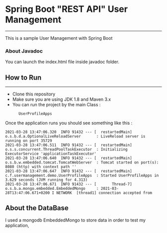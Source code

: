 # Spring Boot "REST API" User Management
***
This is a sample User Management with Spring Boot

### About Javadoc

You can launch the index.html file inside javadoc folder.

## How to Run
***
* Clone this repository
* Make sure you are using JDK 1.8 and Maven 3.x
* You can run the project by the main Class : 
```
      UserProfileApps
```

Once the application runs you should see something like this :

```
2021-03-28 13:47:06.320  INFO 91432 --- [  restartedMain] o.s.b.d.a.OptionalLiveReloadServer       : LiveReload server is running on port 35729
2021-03-28 13:47:06.511  INFO 91432 --- [  restartedMain] o.s.s.concurrent.ThreadPoolTaskExecutor  : Initializing ExecutorService 'applicationTaskExecutor'
2021-03-28 13:47:06.640  INFO 91432 --- [  restartedMain] o.s.b.w.embedded.tomcat.TomcatWebServer  : Tomcat started on port(s): 8080 (http) with context path ''
2021-03-28 13:47:06.647  INFO 91432 --- [  restartedMain] c.f.usermanagement.demo.UserProfileApps  : Started UserProfileApps in 3.629 seconds (JVM running for 4.313)
2021-03-28 13:47:06.671  INFO 91432 --- [       Thread-7] o.s.b.a.mongo.embedded.EmbeddedMongo     : 2021-03-28T13:47:06.671+0200 I NETWORK  [thread1] connection accepted from 
```

## About the DataBase

I used a mongodb EmbeddedMongo to store data in order to test my application,








